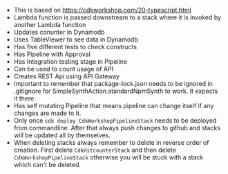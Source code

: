 * This is based on https://cdkworkshop.com/20-typescript.html
* Lambda function is passed downstream to a stack where it is invoked by another Lambda function
* Updates conunter in Dynamodb
* Uses TableViewer to see data in Dynamodb
* Has five different tests to check constructs
* Has Pipeline with Approval 
* Has Integration testing stage in Pipeline
* Can be used to count usage of API
* Creates REST Api using API Gateway
* Important to remember that package-lock.json needs to be ignored in .gitignore for SimpleSynthAction.standardNpmSynth to work. It expects it there.
* Has self mutating Pipeline that means pipeline can change itself if any changes are made to it.
* Only once `cdk deploy CdkWorkshopPipelineStack` needs to be deployed from commandline. After that always push changes to github and stacks will be updated all by themselves.
* When deleting stacks always remember to delete in reverse order of creation. First delete `CdkHitcounterStack` and then delete `CdkWorkshopPipelineStack` otherwise you will be stuck with a stack which can't be deleted.
